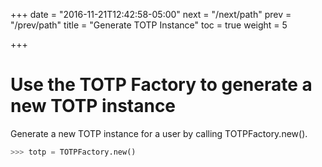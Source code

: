 +++
date = "2016-11-21T12:42:58-05:00"
next = "/next/path"
prev = "/prev/path"
title = "Generate TOTP Instance"
toc = true
weight = 5

+++

# Use the TOTP Factory to generate a new TOTP instance

Generate a new TOTP instance for a user by calling TOTPFactory.new().

```python
>>> totp = TOTPFactory.new()
```
